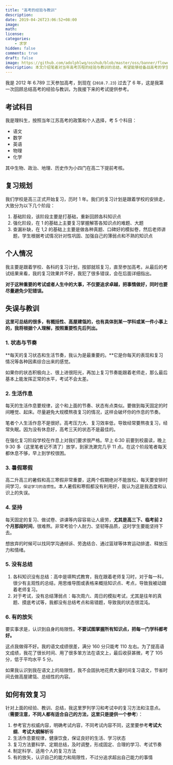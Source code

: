 ```yaml
---
title: "高考的经验与教训"
description:
date: 2019-04-26T23:06:52+08:00
image:
math:
license:
categories:
    - 求学
hidden: false
comments: true
draft: false
image: https://github.com/adolphlwq/osshub/blob/master/oss/banner/flower_00.jpg?raw=true
description: 本文介绍笔者对当年高考历程的经验与教训的总结，希望能够给备战高考的学生们一些参考和帮助
---
```


我是 2012 年 6.789 三天参加高考，到现在 (`2018.7.23`) 过去了 6 年，这是我第一次回顾总结高考的经验与教训，为我接下来的考试提供参考。

## 考试科目
我是理科生，按照当年江苏高考的政策和个人选择，考 5 个科目：
- 语文
- 数学
- 英语
- 物理
- 化学

其中生物、政治、地理、历史作为小四门在高二下提前考核。

## 复习规划
我们学校是高三正式开始复习，历时 1 年。我们的复习计划是跟着学校的安排走，大致分为以下几个阶段：
1. 基础阶段，该阶段主要是打基础，重新回顾各科知识点
2. 强化阶段，在 1 的基础上主要复习掌握解答各知识点的难题、大题
3. 查漏补缺，在 1,2 的基础上主要是做各种真题、口碑好的模拟卷，然后老师讲题，学生根据考试情况针对性巩固、加强自己的薄弱点和不熟的知识点

## 个人情况
我主要是跟着学校、各科的复习计划，按部就班复习，直至参加高考。从最后的考试结果来看，我的复习效果并不好，我犯了很多错误，会在后面详细指出。

**对于这种重要的考试或者人生中的大事，不仅要追求卓越，把事情做好，同时也要尽量避免少犯错误。**

## 失误与教训
**这里可总结的很多，有概括性、高屋建瓴的，也有具体到某一学科或某一件小事上的，我将根据个人理解，按照重要性先后列出。**

### 1. 状态与节奏
**每天的复习状态和生活节奏，我认为是最重要的。**它是你每天的表现和复习情况等各种因素综合出来的感觉。

如果你的状态积极向上、很上进很阳光，再加上复习节奏能跟着老师走，那么最后基本上能发挥正常的水平，考试不会太差。

### 2. 生活作息
每天的生活作息要规律，这个和上面的节奏、状态有点类似。要做到每天固定的时间睡觉、起床。尽量避免大规模熬夜复习的情况，这样会破坏你的作息的节奏。

笔者个人生活作息不是很好。高考压力大、复习效率低，导致经常要熬夜复习，经常失眠。因为没有休息好，高考三天的状态不是最佳的。

在强化复习阶段学校在作息上对我们要求很严格。早上 6:30 前要到校晨读，晚上 9:30 多（这里笔者记不清了）放学，到家洗漱完几乎 11 点。在这个阶段笔者每天都休息不够，早上到学校很困。

### 3. 暑假寒假
高二升高三的暑假和高三寒假非常重要，这两个假期绝对不能放松，每天要安排时间学习，`保证学习的连惯性`。本人暑假和寒假都没有利用好，我认为这是我态度和认识上的失误。

### 4. 坚持
每天固定的复习、做试卷、讲课等内容容易让人疲劳，**尤其是高三下、临考前 2 个月那段时间**，很难熬。非常考验个人耐力、坚韧等品质，这时学生要能坚持下去。

想放弃的时候可以找同学沟通倾诉、劳逸结合、通过篮球等体育运动排遣、释放压力和情绪。

### 5. 没有总结
1. 各科知识没有总结：高中是填鸭式教育，我在跟着老师复习时，对于每一科，很少有主观性的总结，用思维导图或表格来概括知识点、考点，导致我被动跟着老师复习。
2. 对于考试，没有总结薄弱点：每次周六、周日的模拟考试，尤其是往年的真题、摸底考试等，我都没有总结考点和易错题，导致我的状态很混沌。

### 6. 有的放矢
要实事求是，认识到自身的局限性。**不要试图掌握所有知识点，把每一门学科都考好。**

这点我做得不好。我的语文成绩很差，满分 160 分只能考 110 左右。为了提高语文成绩，我花了很长时间、用了很多笨方法在语文上，最后收获甚微，考了 105 分，低于平均水平 5 分。

如果我认识到我在语文上的局限性，我不会固执地花费大量时间复习语文，节省时间去做高屋建瓴、总结性的内容。

## 如何有效复习
针对上面的经验、教训、总结，我这里罗列学习和考试中的复习方法和注意点。（**需要注意，不同人都有适合自己的方法，这里只是提供一个参考**）：
1. 参考官方权威内容，明确考试内容，不同考试内容不同，这里要参考**考试大纲**、**考试大纲解析**等
2. 生活作息要规律，健康饮食，保证良好的生活、学习状态
3. 复习方法要科学、定期总结，及时调整，形成固定、合理的学习、考试节奏
4. 制定科学、适用个人的复习方法
5. 有的放矢，认识自己的能力和局限性，不过分追求超出自己能力的事情
